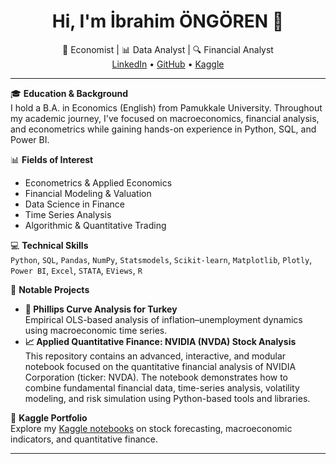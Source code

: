 <h1 align="center">Hi, I'm İbrahim ÖNGÖREN 👋</h1>
<p align="center">
  💼 Economist | 📊 Data Analyst | 🔍 Financial Analyst <br>
  <a href="https://www.linkedin.com/in/ibrahimongoren">LinkedIn</a> • 
  <a href="https://github.com/ibrahimongoren">GitHub</a> • 
  <a href="https://www.kaggle.com/ibrahimongoren">Kaggle</a>
</p>

---

🎓 **Education & Background**  
I hold a B.A. in Economics (English) from Pamukkale University. Throughout my academic journey, I've focused on macroeconomics, financial analysis, and econometrics while gaining hands-on experience in Python, SQL, and Power BI.

📊 **Fields of Interest**  
- Econometrics & Applied Economics  
- Financial Modeling & Valuation  
- Data Science in Finance  
- Time Series Analysis  
- Algorithmic & Quantitative Trading  

💻 **Technical Skills**  
`Python`, `SQL`, `Pandas`, `NumPy`, `Statsmodels`, `Scikit-learn`, `Matplotlib`, `Plotly`, `Power BI`, `Excel`, `STATA`, `EViews`, `R`

🧪 **Notable Projects**  
- **📘 Phillips Curve Analysis for Turkey**  
  Empirical OLS-based analysis of inflation–unemployment dynamics using macroeconomic time series.
- **📈 Applied Quantitative Finance: NVIDIA (NVDA) Stock Analysis**  
  This repository contains an advanced, interactive, and modular notebook focused on the quantitative financial analysis of NVIDIA Corporation (ticker: NVDA). The notebook demonstrates how to combine fundamental financial data, time-series analysis, volatility modeling, and risk simulation using Python-based tools and libraries.

🔗 **Kaggle Portfolio**  
Explore my [Kaggle notebooks](https://www.kaggle.com/ibrahimongoren) on stock forecasting, macroeconomic indicators, and quantitative finance.

---
